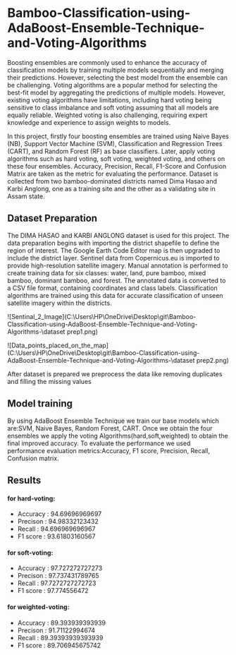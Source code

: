 # Bamboo-Classification-using-AdaBoost-Ensemble-Technique-and-Voting-Algorithms
Boosting ensembles are commonly used to enhance the accuracy of classification models by training multiple models sequentially and merging their predictions. However, selecting the best model from the ensemble can be challenging. Voting algorithms are a popular method for selecting the best-fit model by aggregating the predictions of multiple models. However, existing voting algorithms have limitations, including hard voting being sensitive to class imbalance and soft voting assuming that all models are equally reliable. Weighted voting is also challenging, requiring expert knowledge and experience to assign weights to models.

In this project, firstly four boosting ensembles are trained using Naive Bayes (NB), Support Vector Machine (SVM), Classification and Regression Trees (CART), and Random Forest (RF) as base classifiers. Later, apply voting algorithms such as hard voting, soft voting, weighted voting, and others on these four ensembles. Accuracy, Precision, Recall, F1-Score and Confusion Matrix are taken as the metric for evaluating the performance. Dataset is collected from two bamboo-dominated districts named Dima Hasao and Karbi Anglong, one as a training site and the other as a validating site in Assam state.

## Dataset Preparation
The DIMA HASAO and KARBI ANGLONG dataset is used for this project. The data preparation begins with importing the district shapefile to define the region of interest. The Google Earth Code Editor map is then upgraded to include the district layer. Sentinel data from Copernicus.eu is imported to provide high-resolution satellite imagery. Manual annotation is performed to create training data for six classes: water, land, pure bamboo, mixed bamboo, dominant bamboo, and forest. The annotated data is converted to a CSV file format, containing coordinates and class labels. Classification algorithms are trained using this data for accurate classification of unseen satellite imagery within the districts.

![Sentinal_2_Image](C:\Users\HP\OneDrive\Desktop\git\Bamboo-Classification-using-AdaBoost-Ensemble-Technique-and-Voting-Algorithms-\dataset prep1.png)


![Data_points_placed_on_the_map](C:\Users\HP\OneDrive\Desktop\git\Bamboo-Classification-using-AdaBoost-Ensemble-Technique-and-Voting-Algorithms-\dataset prep2.png)


After dataset is prepared we preprocess the data like removing duplicates and filling the missing values

## Model training
By using AdaBoost Ensemble Technique we train our base models which are:SVM, Naive Bayes, Random Forest, CART. Once we obtain the four ensembles we apply the voting Algorithms(hard,soft,weighted) to obtain the final improved accuracy.
To evaluate the performance we used performance evaluation metrics:Accuracy, F1 score, Precision, Recall, Confusion matrix.

## Results
#### for hard-voting:
- Accuracy : 94.69696969697
- Precison : 94.98332123432
- Recall : 94.696969696967
- F1 score : 93.61803160567

#### for soft-voting:
- Accuracy : 97.727272727273
- Precison : 97.737431789765
- Recall : 97.7272727272723
- F1 score : 97.774556472

#### for weighted-voting:
- Accuracy : 89.393939393939
- Precison : 91.71122994674
- Recall : 89.39393939393939
- F1 score : 89.706945675742






